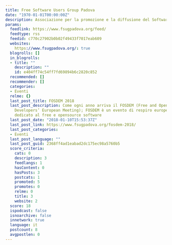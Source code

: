 ```yaml
---
title: Free Software Users Group Padova
date: "1970-01-01T00:00:00Z"
description: Associazione per la promozione e la diffusione del Software Libero
params:
  feedlink: https://www.fsugpadova.org/feed/
  feedtype: rss
  feedid: c770c27902b0b02f49433f7017eab609
  websites:
    https://www.fsugpadova.org/: true
  blogrolls: []
  in_blogrolls:
  - title: ""
    description: ""
    id: e404ff74c54ff7fd69894b6c2820c852
  recommended: []
  recommender: []
  categories:
  - Eventi
  relme: {}
  last_post_title: FOSDEM 2018
  last_post_description: Come ogni anno arriva il FOSDEM (Free and Open Source Software
    Developers’ European Meeting); FOSDEM è un evento di respiro europeo/internazionale
    dedicato al free e opensource software
  last_post_date: "2018-01-10T15:53:37Z"
  last_post_link: https://www.fsugpadova.org/fosdem-2018/
  last_post_categories:
  - Eventi
  last_post_language: ""
  last_post_guid: 2368ff4ad1eabad2dc175ec98a5760b5
  score_criteria:
    cats: 0
    description: 3
    feedlangs: 1
    hasContent: 0
    hasPosts: 3
    postcats: 1
    promoted: 5
    promotes: 0
    relme: 0
    title: 3
    website: 2
  score: 18
  ispodcast: false
  isnoarchive: false
  innetwork: true
  language: it
  postcount: 8
  avgpostlen: 0
---
```

